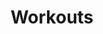 ---
title: "Workouts"
draft: false
image : "images/gallery/workout/workout-6.JPG"
bg_image: "images/page-title.jpg"
category: "Keeping fit"
---